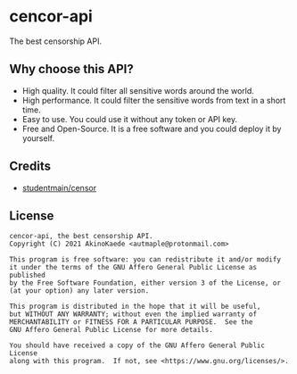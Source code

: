# cencor-api

The best censorship API.  

## Why choose this API?

- High quality. It could filter all sensitive words around the world.
- High performance. It could filter the sensitive words from text in a short time.
- Easy to use. You could use it without any token or API key.
- Free and Open-Source. It is a free software and you could deploy it by yourself.

## Credits

- [studentmain/censor](https://github.com/studentmain/censor)

## License

```
cencor-api, the best censorship API.
Copyright (C) 2021 AkinoKaede <autmaple@protonmail.com>

This program is free software: you can redistribute it and/or modify
it under the terms of the GNU Affero General Public License as published
by the Free Software Foundation, either version 3 of the License, or
(at your option) any later version.

This program is distributed in the hope that it will be useful,
but WITHOUT ANY WARRANTY; without even the implied warranty of
MERCHANTABILITY or FITNESS FOR A PARTICULAR PURPOSE.  See the
GNU Affero General Public License for more details.

You should have received a copy of the GNU Affero General Public License
along with this program.  If not, see <https://www.gnu.org/licenses/>.
```
